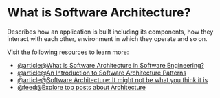 # What is Software Architecture?

Describes how an application is built including its components, how they interact with each other, environment in which they operate and so on.

Visit the following resources to learn more:

- [@article@What is Software Architecture in Software Engineering?](https://webcache.googleusercontent.com/search?q=cache:ya4xvYaEckQJ:https://www.future-processing.com/blog/what-is-software-architecture-in-software-engineering/\&cd=1\&hl=es-419\&ct=clnk\&gl=ar)
- [@article@An Introduction to Software Architecture Patterns](https://www.freecodecamp.org/news/an-introduction-to-software-architecture-patterns/)
- [@article@Software Architecture: It might not be what you think it is](https://www.infoq.com/articles/what-software-architecture/)
- [@feed@Explore top posts about Architecture](https://app.daily.dev/tags/architecture?ref=roadmapsh)
